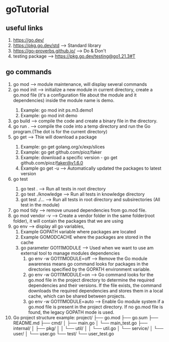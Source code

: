 # goTutorial
## useful links
1. https://go.dev/
2. https://pkg.go.dev/std --> Standard library
3. https://go-proverbs.github.io/ --> Do & Don't
4. testing package --> https://pkg.go.dev/testing@go1.21.3#T
## go commands
1. go mod --> module maintenance, will display several commands
2. go mod init <NAME OF MODULE>--> initialize a new module in current directory, create a go.mod file (it's a configuration file about the module and it dependencies) inside the module name is demo.
   1. Example: go mod init ps.m3.demo1 
   2. Example: go mod init demo
3. go build --> compile the code and create a binary file in the directory.
4. go run . --> compile the code into a temp directory and run the Go program.(The dot is for the current directory)
5. go get <package> --> Thie will download a package
   1. Example: go get golang.org/x/exp/slices
   2. Example: go get github.com/pioz/faker
   3. Example: download a specific version - go get github.com/pioz/faker@v1.6.0
   4. Example go get -u --> Automatically updated the packages to latest version
6. go test <Tests locations> 
   1.  go test . --> Run all tests in root directory
   2.  go test ./knowledge --> Run all tests in knowledge directory
   3.  got test ./...  --> Run all tests in root directory and subsirectories (All test in the module)
7. go mod tidy --> remove unused dependencies from go.mod file.
8. go mod vendor -v --> Create a vendor folder in the same folder(root folder), it will contain the packages that we are using
9. go env --> display all go variables, 
   1. Example GOPATH variable where packages are located
   2. Example GOMODCACHE where the packages are stored in the cache
   3. go parameter GO111MODULE --> Used when we want to use am external tool to manage modules dependencies
      1. go env -w GO111MODULE=off --> Remove the Go module awareness means go command looks for packages in the directories specified by the GOPATH environment variable.
      2. go env -w GO111MODULE=on --> Go command looks for the go.mod file in the project directory to determine the required dependencies and their versions. If the file exists, the command downloads the required dependencies and stores them in a local cache, which can be shared between projects.
      3. go env -w GO111MODULE=auto --> Enable Go module system if a go.mod file is present in the project directory. If no go.mod file is found, the legacy GOPATH mode is used.
10. Go project structure example:
        project/
        ├── go.mod
        ├── go.sum
        ├── README.md
        ├── cmd/
        │   ├── main.go
        │   └── main_test.go
        ├── internal/
        │   ├── pkg/
        │   │   └── util/
        │   │       └── util.go
        │   └── service/
        │       └── user/
        │           └── user.go
        └── test/
            └── user_test.go